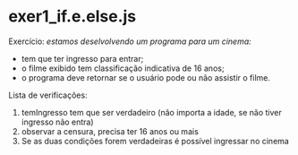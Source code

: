 # exer1_if.e.else.js

Exercício: *estamos deselvolvendo um programa para um cinema:*
- tem que ter ingresso para entrar;
- o filme exibido tem classificação indicativa de 16 anos;
- o programa deve retornar se o usuário pode ou não assistir o filme.

Lista de verificações:
1. temIngresso tem que ser verdadeiro (não importa a idade, se não tiver ingresso não entra)
2. observar a censura, precisa ter 16 anos ou mais
3. Se as duas condições forem verdadeiras é possível ingressar no cinema
